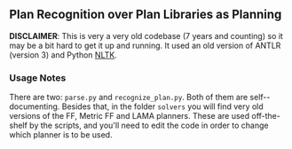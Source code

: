 ## Plan Recognition over Plan Libraries as Planning

**DISCLAIMER**: This is very a very old codebase (7 years and counting) so it
may be a bit hard to get it up and running. It used an old version of ANTLR (version 3)
and Python [NLTK](http://www.nltk.org/book_1ed/).

### Usage Notes

There are two: ```parse.py``` and ```recognize_plan.py```. Both of them are self--documenting.
Besides that, in the folder ```solvers``` you will find very old versions of the FF, Metric FF
and LAMA planners. These are used off-the-shelf by the scripts, and you'll need to edit the
code in order to change which planner is to be used.
